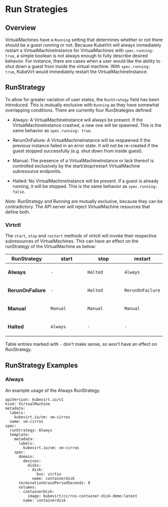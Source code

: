 # Run Strategies

## Overview

VirtualMachines have a `Running` setting that determines whether or not
there should be a guest running or not. Because KubeVirt will always
immediately restart a VirtualMachineInstance for VirtualMachines with
`spec.running: true`, a simple boolean is not always enough to fully
describe desired behavior. For instance, there are cases when a user
would like the ability to shut down a guest from inside the virtual
machine. With `spec.running: true`, KubeVirt would immediately restart
the VirtualMachineInstance.

## RunStrategy

To allow for greater variation of user states, the `RunStrategy` field
has been introduced. This is mutually exclusive with `Running` as they
have somewhat overlapping conditions. There are currently four
RunStrategies defined:

-   Always: A VirtualMachineInstance will always be present. If the
    VirtualMachineInstance crashed, a new one will be spawned. This is
    the same behavior as `spec.running: true`.

-   RerunOnFailure: A VirtualMachineInstance will be respawned if the
    previous instance failed in an error state. It will not be
    re-created if the guest stopped successfully (e.g. shut down from
    inside guest).

-   Manual: The presence of a VirtualMachineInstance or lack thereof is
    controlled exclusively by the start/stop/restart VirtualMachine
    subresource endpoints.

-   Halted: No VirtualMachineInstance will be present. If a guest is
    already running, it will be stopped. This is the same behavior as
    `spec.running: false`.

*Note*: RunStrategy and Running are mutually exclusive, because they can
be contradictory. The API server will reject VirtualMachine resources
that define both.

### Virtctl

The `start`, `stop` and `restart` methods of virtctl will invoke their
respective subresources of VirtualMachines. This can have an effect on
the runStrategy of the VirtualMachine as below:

<table>
<colgroup>
<col style="width: 25%" />
<col style="width: 25%" />
<col style="width: 25%" />
<col style="width: 25%" />
</colgroup>
<thead>
<tr class="header">
<th>RunStrategy</th>
<th>start</th>
<th>stop</th>
<th>restart</th>
</tr>
</thead>
<tbody>
<tr class="odd">
<td><p><strong>Always</strong></p></td>
<td><p><code>-</code></p></td>
<td><p><code>Halted</code></p></td>
<td><p><code>Always</code></p></td>
</tr>
<tr class="even">
<td><p><strong>RerunOnFailure</strong></p></td>
<td><p><code>-</code></p></td>
<td><p><code>Halted</code></p></td>
<td><p><code>RerunOnFailure</code></p></td>
</tr>
<tr class="odd">
<td><p><strong>Manual</strong></p></td>
<td><p><code>Manual</code></p></td>
<td><p><code>Manual</code></p></td>
<td><p><code>Manual</code></p></td>
</tr>
<tr class="even">
<td><p><strong>Halted</strong></p></td>
<td><p><code>Always</code></p></td>
<td><p><code>-</code></p></td>
<td><p><code>-</code></p></td>
</tr>
</tbody>
</table>

Table entries marked with `-` don't make sense, so won't have an effect
on RunStrategy.

## RunStrategy Examples

### Always

An example usage of the Always RunStrategy.

    apiVersion: kubevirt.io/v1
    kind: VirtualMachine
    metadata:
      labels:
        kubevirt.io/vm: vm-cirros
      name: vm-cirros
    spec:
      runStrategy: Always
      template:
        metadata:
          labels:
            kubevirt.io/vm: vm-cirros
        spec:
          domain:
            devices:
              disks:
              - disk:
                  bus: virtio
                name: containerdisk
          terminationGracePeriodSeconds: 0
          volumes:
          - containerDisk:
              image: kubevirt/cirros-container-disk-demo:latest
            name: containerdisk
